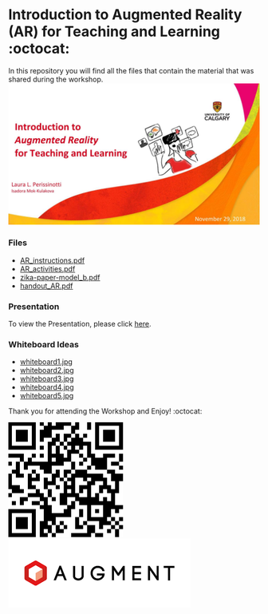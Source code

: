 # Introduction to Augmented Reality (AR) for Teaching and Learning  :octocat: 

In this repository you will find all the files that contain the material that was shared during the workshop.
![slide0](https://github.com/perissinotti/ARworkshop/blob/master/other/AR_workshop.jpg)

### Files
* [AR_instructions.pdf](https://github.com/perissinotti/ARworkshop/blob/master/activities/AR_instructions.pdf)
* [AR_activities.pdf](https://github.com/perissinotti/ARworkshop/blob/master/activities/AR_activities.pdf)
* [zika-paper-model_b.pdf](https://github.com/perissinotti/ARworkshop/blob/master/activities/zika-paper-model_b.pdf)
* [handout_AR.pdf](https://github.com/perissinotti/ARworkshop/blob/master/handout_AR.pdf)

### Presentation
To view the Presentation, please click [here](https://docs.google.com/presentation/d/e/2PACX-1vSV_LXkpBjZXiu2--LwwopvlHcABnHKG6X13Z-FEmLVR-kv8xOdlSLWDqIaVUHj5IXD-OCdSK8fwRxV/pub?start=false&loop=false&delayms=3000&slide=id.p1).

### Whiteboard Ideas
* [whiteboard1.jpg](https://github.com/perissinotti/ARworkshop/blob/master/whiteboards/whiteboard1.jpg)
* [whiteboard2.jpg](https://github.com/perissinotti/ARworkshop/blob/master/whiteboards/whiteboard2.jpg)
* [whiteboard3.jpg](https://github.com/perissinotti/ARworkshop/blob/master/whiteboards/whiteboard3.jpg)
* [whiteboard4.jpg](https://github.com/perissinotti/ARworkshop/blob/master/whiteboards/whiteboard4.jpg)
* [whiteboard5.jpg](https://github.com/perissinotti/ARworkshop/blob/master/whiteboards/whiteboard5.jpg)

Thank you for attending the Workshop and Enjoy! :octocat: 

![qrcode](https://github.com/perissinotti/ARworkshop/blob/master/other/thank_you.png)
![augment](https://github.com/perissinotti/ARworkshop/blob/master/other/download-2.png)
